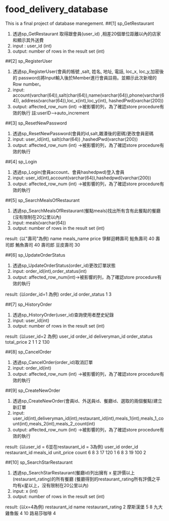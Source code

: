 # food_delivery_database
This is a final project of database manegement.
##[1] sp_GetRestaurant  
1.	透過sp_GetRestaurant 取得跟會員(user_id) ,相差20個單位距離以內的店家和顯示其外送費
2.	input : user_id (int)
3.	output: number of rows in the result set (int)

##[2] sp_RegisterUser
1.	透過sp_RegisterUser(會員的帳號 ,salt, 姓名, 地址, 電話, loc_x, loc_y,加密後的 password)將Input輸入後於Member進行會員註冊。並顯示此次新增的Row number。
2.	input: account(varchar(64)),salt(char(64)),name(varchar(64)),phone(varchar(64)), address(varchar(64)),loc_x(int),loc_y(int), hashedPwd(varchar(200))
3.	output: affected_row_num (int) →被影響的列，為了確認store procedure有效的執行
註:userID-->auto_increment

##[3] sp_ResetNewPassword
1.	透過sp_ResetNewPassword(會員的id,salt,雜湊後的密碼)更改會員密碼
2.	input: user_id(int),  salt(char(64)) ,hashedPwd(varchar(200))
3.	output: affected_row_num (int) →被影響的列，為了確認store procedure有效的執行

##[4] sp_Login
1.	 透過sp_Login(會員account、會員hashedpwd)登入會員
2.	input: user_id(int),account(varchar(64)),hashedpwd(varchar(200))
3.	output: affected_row_num (int) →被影響的列，為了確認store procedure有效的執行 

##[5] sp_SearchMealsOfRestaurant
1.	透過sp_SearchMealsOfRestaurant(餐點meals)找出所有含有此餐點的餐廳(沒有限制在20公里以內)
2.	input: meals(varchar(64))
3.	output: number of rows in the result set (int)

result: (以"壽司"為例)
name	meals_name	price
爭鮮迴轉壽司	鮭魚壽司	40
壽司郎	鮪魚壽司	40
壽司郎	豆皮壽司	30

##[6] sp_UpdateOrderStatus
1.	透過sp_UpdateOrderStatus(order_id)更改訂單狀態
2.	input: order_id(int),order_status(int)
3.	output: affected_row_num(int)→被影響的列，為了確認store procedure有效的執行	

result:  (以order_id=1 為例)
order_id	order_status
1	3

##[7] sp_HistoryOrder
1.	透過sp_HistoryOrder(user_id)查詢使用者歷史紀錄
2.	input: user_id(int)
3.	output: number of rows in the result set (int)

result: (以user_id=2 為例)
user_id	order_id	deliveryman_id	order_status	total_price
2	1	1	2	130

##[8] sp_CancelOrder
1.	透過sp_CancelOrder(order_id)取消訂單
2.	input: order_id(int)
3.	output:  affected_row_num (int) →被影響的列，為了確認store procedure有效的執行		

##[9] sp_CreateNewOrder
1.	透過sp_CreateNewOrder(會員id、外送員id、餐廳id、選取的兩個餐點)建立新訂單
2.	input: user_id(int),deliveryman_id(int),restaurant_id(int),meals_1(int),meals_1_count(int),meals_2(int),meals_2_count(int)
3.	output: affected_row_num (int) →被影響的列，為了確認store procedure有效的執行

result: (以user_id = 6並在restaurant_id = 3為例) 
user_id	order_id	restaurant_id	meals_id	unit_price	count
6	8	3	17	120	1
6	8	3	19	100	2

##[10] sp_SearchStarRestaurant

1.	透過sp_SearchStarRestaurant(餐廳id)列出擁有 x 星評價以上(restaurant_rating)的所有餐廳 (餐廳得到的restaurant_rating所有評價之平均有x星以上，沒有限制在20公里以內)
2.	input: x (int)
3.	output: number of rows in the result set (int)

result: (以x=4為例) 
restaurant_id	name	restaurant_rating
2	摩斯漢堡	5
8	九大雞魯飯	4
10	路易莎咖啡	4


